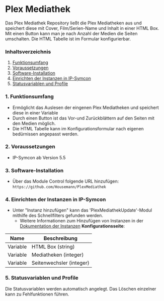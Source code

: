 # Plex Mediathek
Das Plex Mediathek Repository ließt die Plex Mediatheken aus und speichert diese mit Cover, Film/Serien-Name und Inhalt in einer HTML Box. Mit einen Button kann man je nach Anzahl der Medien die Seiten umschalten. Die HTML Tabelle ist im Formular konfigurierbar.

### Inhaltsverzeichnis

1. [Funktionsumfang](#1-funktionsumfang)
2. [Voraussetzungen](#2-voraussetzungen)
3. [Software-Installation](#3-software-installation)
4. [Einrichten der Instanzen in IP-Symcon](#4-einrichten-der-instanzen-in-ip-symcon)
5. [Statusvariablen und Profile](#5-statusvariablen-und-profile)

### 1. Funktionsumfang

* Ermöglicht das Auslesen der eingenen Plex Mediatheken und speichert diese in einer Variable
* Durch einen Button ist das Vor-und Zurückblättern auf den Seiten mit den Medien möglich.  
* Die HTML Tabelle kann im Konfigurationsformular nach eigenen bedürnissen angepasst werden.

### 2. Voraussetzungen

- IP-Symcon ab Version 5.5

### 3. Software-Installation

* Über das Module Control folgende URL hinzufügen:
    `https://github.com/Housemann/PlexMediathek`

### 4. Einrichten der Instanzen in IP-Symcon

- Unter "Instanz hinzufügen" kann das 'PlexMediathekUpdate'-Modul mithilfe des Schnellfilters gefunden werden.
    - Weitere Informationen zum Hinzufügen von Instanzen in der [Dokumentation der Instanzen](https://www.symcon.de/service/dokumentation/konzepte/instanzen/#Instanz_hinzufügen)
__Konfigurationsseite__:

Name      | Beschreibung
--------- | ---------------------------------
Variable  | HTML Box (string)
Variable  | Mediatheken (integer)
Variable  | Seitenwechsler (integer)

### 5. Statusvariablen und Profile

Die Statusvariablen werden automatisch angelegt. Das Löschen einzelner kann zu Fehlfunktionen führen. 